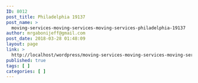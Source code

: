 ```yaml
---
ID: 8012
post_title: Philadelphia 19137
post_name: >
  moving-services-moving-services-moving-services-philadelphia-19137
author: mrgabonijeff@gmail.com
post_date: 2018-03-28 01:48:09
layout: page
link: >
  http://localhost/wordpress/moving-services-moving-services-moving-services-philadelphia-19137/
published: true
tags: [ ]
categories: [ ]
---
```

